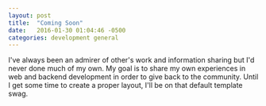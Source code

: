 ```yaml
---
layout: post
title:  "Coming Soon"
date:   2016-01-30 01:04:46 -0500
categories: development general
---
```

I've always been an admirer of other's work and information sharing but I'd never done much of my own.
My goal is to share my own experiences in web and backend development in order to give back to the community. Until
I get some time to create a proper layout, I'll be on that default template swag.
